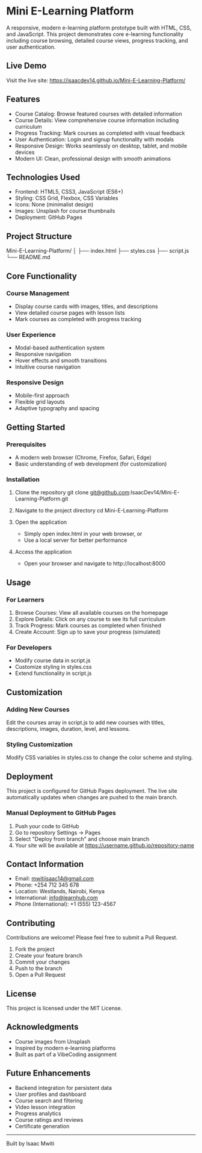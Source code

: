 # Mini E-Learning Platform

A responsive, modern e-learning platform prototype built with HTML, CSS, and JavaScript. This project demonstrates core e-learning functionality including course browsing, detailed course views, progress tracking, and user authentication.

## Live Demo

Visit the live site: https://isaacdev14.github.io/Mini-E-Learning-Platform/

## Features

- Course Catalog: Browse featured courses with detailed information
- Course Details: View comprehensive course information including curriculum
- Progress Tracking: Mark courses as completed with visual feedback
- User Authentication: Login and signup functionality with modals
- Responsive Design: Works seamlessly on desktop, tablet, and mobile devices
- Modern UI: Clean, professional design with smooth animations

## Technologies Used

- Frontend: HTML5, CSS3, JavaScript (ES6+)
- Styling: CSS Grid, Flexbox, CSS Variables
- Icons: None (minimalist design)
- Images: Unsplash for course thumbnails
- Deployment: GitHub Pages

## Project Structure
Mini-E-Learning-Platform/
│
├── index.html
├── styles.css
├── script.js
└── README.md

## Core Functionality

### Course Management
- Display course cards with images, titles, and descriptions
- View detailed course pages with lesson lists
- Mark courses as completed with progress tracking

### User Experience
- Modal-based authentication system
- Responsive navigation
- Hover effects and smooth transitions
- Intuitive course navigation

### Responsive Design
- Mobile-first approach
- Flexible grid layouts
- Adaptive typography and spacing

## Getting Started

### Prerequisites
- A modern web browser (Chrome, Firefox, Safari, Edge)
- Basic understanding of web development (for customization)

### Installation

1. Clone the repository
   git clone git@github.com:IsaacDev14/Mini-E-Learning-Platform.git

2. Navigate to the project directory
   cd Mini-E-Learning-Platform

3. Open the application
   - Simply open index.html in your web browser, or
   - Use a local server for better performance

4. Access the application
   - Open your browser and navigate to http://localhost:8000

## Usage

### For Learners
1. Browse Courses: View all available courses on the homepage
2. Explore Details: Click on any course to see its full curriculum
3. Track Progress: Mark courses as completed when finished
4. Create Account: Sign up to save your progress (simulated)

### For Developers
- Modify course data in script.js
- Customize styling in styles.css
- Extend functionality in script.js

## Customization

### Adding New Courses
Edit the courses array in script.js to add new courses with titles, descriptions, images, duration, level, and lessons.

### Styling Customization
Modify CSS variables in styles.css to change the color scheme and styling.

## Deployment

This project is configured for GitHub Pages deployment. The live site automatically updates when changes are pushed to the main branch.

### Manual Deployment to GitHub Pages
1. Push your code to GitHub
2. Go to repository Settings -> Pages
3. Select "Deploy from branch" and choose main branch
4. Your site will be available at https://username.github.io/repository-name

## Contact Information

- Email: mwitiisaac14@gmail.com
- Phone: +254 712 345 678
- Location: Westlands, Nairobi, Kenya
- International: info@learnhub.com
- Phone (International): +1 (555) 123-4567

## Contributing

Contributions are welcome! Please feel free to submit a Pull Request.

1. Fork the project
2. Create your feature branch
3. Commit your changes
4. Push to the branch
5. Open a Pull Request

## License

This project is licensed under the MIT License.

## Acknowledgments

- Course images from Unsplash
- Inspired by modern e-learning platforms
- Built as part of a VibeCoding assignment

## Future Enhancements

- Backend integration for persistent data
- User profiles and dashboard
- Course search and filtering
- Video lesson integration
- Progress analytics
- Course ratings and reviews
- Certificate generation

---

Built by Isaac Mwiti
